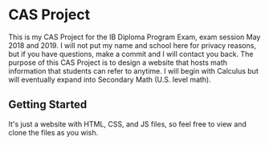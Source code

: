 # CAS Project
This is my CAS Project for the IB Diploma Program Exam, exam session May 2018 and 2019. I will not put my name and school here for privacy reasons, but if you have questions, make a commit and I will contact you back. The purpose of this CAS Project is to design a website that hosts math information that students can refer to anytime. I will begin with Calculus but will eventually expand into Secondary Math (U.S. level math).

## Getting Started
It's just a website with HTML, CSS, and JS files, so feel free to view and clone the files as you wish.

